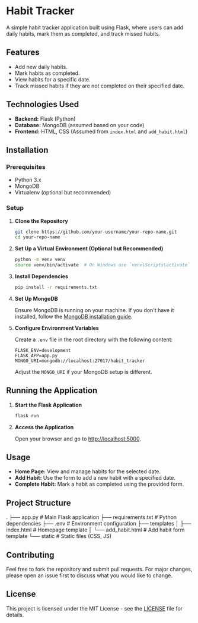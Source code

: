 # Habit Tracker

A simple habit tracker application built using Flask, where users can add daily habits, mark them as completed, and track missed habits.

## Features

- Add new daily habits.
- Mark habits as completed.
- View habits for a specific date.
- Track missed habits if they are not completed on their specified date.

## Technologies Used

- **Backend:** Flask (Python)
- **Database:** MongoDB (assumed based on your code)
- **Frontend:** HTML, CSS (Assumed from `index.html` and `add_habit.html`)

## Installation

### Prerequisites

- Python 3.x
- MongoDB
- Virtualenv (optional but recommended)

### Setup

1. **Clone the Repository**

    ```bash
    git clone https://github.com/your-username/your-repo-name.git
    cd your-repo-name
    ```

2. **Set Up a Virtual Environment (Optional but Recommended)**

    ```bash
    python -m venv venv
    source venv/bin/activate  # On Windows use `venv\Scripts\activate`
    ```

3. **Install Dependencies**

    ```bash
    pip install -r requirements.txt
    ```

4. **Set Up MongoDB**

    Ensure MongoDB is running on your machine. If you don't have it installed, follow the [MongoDB installation guide](https://docs.mongodb.com/manual/installation/).

5. **Configure Environment Variables**

    Create a `.env` file in the root directory with the following content:

    ```env
    FLASK_ENV=development
    FLASK_APP=app.py
    MONGO_URI=mongodb://localhost:27017/habit_tracker
    ```

    Adjust the `MONGO_URI` if your MongoDB setup is different.

## Running the Application

1. **Start the Flask Application**

    ```bash
    flask run
    ```

2. **Access the Application**

    Open your browser and go to [http://localhost:5000](http://localhost:5000).

## Usage

- **Home Page:** View and manage habits for the selected date.
- **Add Habit:** Use the form to add a new habit with a specified date.
- **Complete Habit:** Mark a habit as completed using the provided form.

## Project Structure
.
├── app.py # Main Flask application
├── requirements.txt # Python dependencies
├── .env # Environment configuration
├── templates
│ ├── index.html # Homepage template
│ └── add_habit.html # Add habit form template
└── static # Static files (CSS, JS)

## Contributing

Feel free to fork the repository and submit pull requests. For major changes, please open an issue first to discuss what you would like to change.

## License

This project is licensed under the MIT License - see the [LICENSE](LICENSE) file for details.

